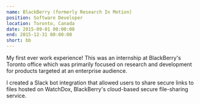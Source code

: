 ```yaml
---
name: BlackBerry (formerly Research In Motion)
position: Software Developer
location: Toronto, Canada
date: 2015-09-01 00:00:00
end: 2015-12-31 00:00:00
short: bb
---
```


My first ever work experience! This was an internship at BlackBerry's Toronto office which was primarily focused on research and development for products targeted at an enterprise audience. 

I created a Slack bot integration that allowed users to share secure links to files hosted on WatchDox, BlackBerry's cloud-based secure file-sharing service.